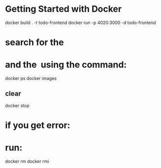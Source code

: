 # Getting Started with Docker

docker build . -t todo-frontend
docker run -p 4020:3000 -d todo-frontend

# search for the <container name or id>
# and the <image name or id> using the command:
docker ps
docker images

## clear
docker stop <container name or id>
# if you get error:
<!--
<container name or id>: Cannot kill container <container name or id>: unknown error after kill: runc did not terminate sucessfully: container_linux.go:392: signaling init process caused "permission denied"
: unknown
-->
# run:
<!-- sudo aa-remove-unknown -->
docker rm <container name or id>
docker rmi <image name or id>
